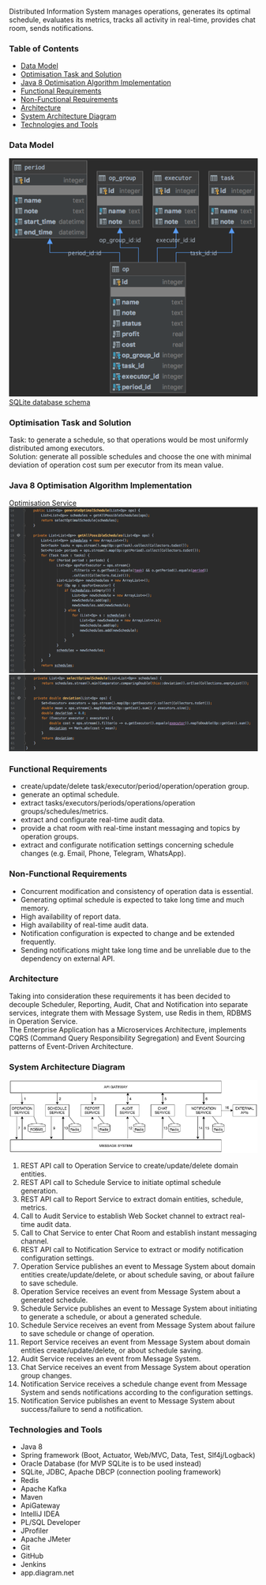 Distributed Information System manages operations, generates its optimal schedule, evaluates its metrics, tracks all activity in real-time, provides chat room, sends notifications.

### Table of Contents  
- [Data Model](#data-model)  
- [Optimisation Task and Solution](#optimisation-task-and-solution)  
- [Java 8 Optimisation Algorithm Implementation](#java-8-optimisation-algorithm-implementation)  
- [Functional Requirements](#functional-requirements) 
- [Non-Functional Requirements](#non-functional-requirements) 
- [Architecture](#architecture) 
- [System Architecture Diagram](#system-architecture-diagram) 
- [Technologies and Tools](#technologies-and-tools)  

### Data Model  
![Data Model Diagram](operation-service/src/main/resources/operation-manager-data-model.png)  
[SQLite database schema](operation-service/src/main/resources/operation-manager-sqlite-schema.sql) 

### Optimisation Task and Solution  
Task: to generate a schedule, so that operations would be most uniformly distributed among executors.  
Solution: generate all possible schedules and choose the one with minimal deviation of operation cost sum per executor from its mean value. 

### Java 8 Optimisation Algorithm Implementation 
[Optimisation Service](schedule-service/src/main/java/com/sergeykotov/operationmanager/scheduleservice/service/OptimisationService.java)  
![operation-manager-screenshot1](schedule-service/src/main/resources/operation-manager-screenshot1.png) 
![operation-manager-screenshot2](schedule-service/src/main/resources/operation-manager-screenshot2.png)  

### Functional Requirements  
* create/update/delete task/executor/period/operation/operation group.  
* generate an optimal schedule.  
* extract tasks/executors/periods/operations/operation groups/schedules/metrics.  
* extract and configurate real-time audit data.  
* provide a chat room with real-time instant messaging and topics by operation groups.   
* extract and configurate notification settings concerning schedule changes (e.g. Email, Phone, Telegram, WhatsApp).  

### Non-Functional Requirements   
* Concurrent modification and consistency of operation data is essential.  
* Generating optimal schedule is expected to take long time and much memory.  
* High availability of report data. 
* High availability of real-time audit data. 
* Notification configuration is expected to change and be extended frequently.  
* Sending notifications might take long time and be unreliable due to the dependency on external API.  

### Architecture  
Taking into consideration these requirements it has been decided to decouple Scheduler, Reporting, Audit, Chat and Notification into separate services, integrate them with Message System, use Redis in them, RDBMS in Operation Service.  
The Enterprise Application has a Microservices Architecture, implements CQRS (Command Query Responsibility Segregation) and Event Sourcing patterns of Event-Driven Architecture.  

### System Architecture Diagram  
![operation-scheduler-architecture](operation-manager-architecture.png)  
1. REST API call to Operation Service to create/update/delete domain entities. 
2. REST API call to Schedule Service to initiate optimal schedule generation.  
3. REST API call to Report Service to extract domain entities, schedule, metrics.  
4. Call to Audit Service to establish Web Socket channel to extract real-time audit data.  
5. Call to Chat Service to enter Chat Room and establish instant messaging channel.  
6. REST API call to Notification Service to extract or modify notification configuration settings.  
7. Operation Service publishes an event to Message System about domain entities create/update/delete, or about schedule saving, or about failure to save schedule.    
8. Operation Service receives an event from Message System about a generated schedule.  
9. Schedule Service publishes an event to Message System about initiating to generate a schedule, or about a generated schedule.  
10. Schedule Service receives an event from Message System about failure to save schedule or change of operation.   
11. Report Service receives an event from Message System about domain entities create/update/delete, or about schedule saving.  
12. Audit Service receives an event from Message System.  
13. Chat Service receives an event from Message System about operation group changes.  
14. Notification Service receives a schedule change event from Message System and sends notifications according to the configuration settings.  
15. Notification Service publishes an event to Message System about success/failure to send a notification.  

### Technologies and Tools
* Java 8 
* Spring framework (Boot, Actuator, Web/MVC, Data, Test, Slf4j/Logback)
* Oracle Database (for MVP SQLite is to be used instead)  
* SQLite, JDBC, Apache DBCP (connection pooling framework)  
* Redis 
* Apache Kafka 
* Maven 
* ApiGateway 
* IntelliJ IDEA  
* PL/SQL Developer 
* JProfiler 
* Apache JMeter   
* Git 
* GitHub 
* Jenkins 
* app.diagram.net